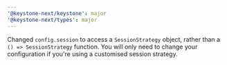```yaml
---
'@keystone-next/keystone': major
'@keystone-next/types': major
---
```


Changed `config.session` to access a `SessionStrategy` object, rather than a `() => SessionStrategy` function. You will only need to change your configuration if you're using a customised session strategy.
